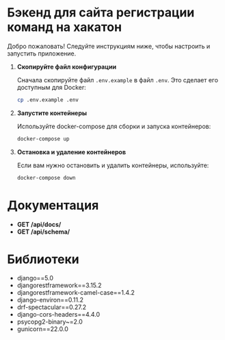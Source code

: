 # Бэкенд для сайта регистрации команд на хакатон

Добро пожаловать! Следуйте инструкциям ниже, чтобы настроить и запустить приложение.


1. **Скопируйте файл конфигурации**

   Сначала скопируйте файл `.env.example` в файл `.env`. Это сделает его доступным для Docker:
   
   ```bash
   cp .env.example .env

2. **Запустите контейнеры**

   Используйте docker-compose для сборки и запуска контейнеров:

   ```bash
   docker-compose up

3. **Остановка и удаление контейнеров**

   Если вам нужно остановить и удалить контейнеры, используйте:

   ```bash
   docker-compose down
   
# Документация 
- **GET /api/docs/**
- **GET /api/schema/**

# Библиотеки
- django==5.0 
- djangorestframework==3.15.2 
- djangorestframework-camel-case==1.4.2 
- django-environ==0.11.2 
- drf-spectacular==0.27.2
- django-cors-headers==4.4.0 
- psycopg2-binary~=2.0 
- gunicorn==22.0.0
